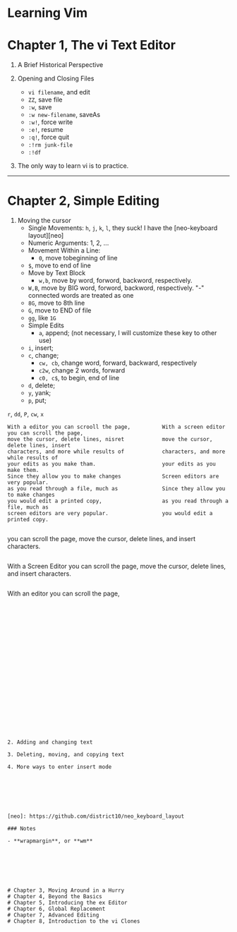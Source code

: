 Learning Vim
============


# Chapter 1, The vi Text Editor

1. A Brief Historical Perspective

2. Opening and Closing Files
    - `vi filename`, and edit
    - `ZZ`, save file
    - `:w`, save   
    - `:w new-filename`, saveAs 
    - `:w!`, force write
    - `:e!`, resume
    - `:q!`, force quit
    - `:!rm junk-file`
    - `:!df`  

3. The only way to learn vi is to practice.


---

# Chapter 2, Simple Editing

1. Moving the cursor
    - Single Movements: `h`, `j`, `k`, `l`, they suck! I have the [neo-keyboard layout][neo]   
    - Numeric Arguments: 1, 2, ...   
    - Movement Within a Line:    
        - `0`, move tobeginning of line   
	- `$`, move to end of line    
    - Move by Text Block   
        - `w,b`, move by word, forword, backword, respectively.   
	- `W,B`, move by BIG word, forword, backword, respectively. "-" connected words are treated as one    
	- `8G`, move to 8th line   
	- `G`, move to END of file    
	- `gg`, like `1G`   
    - Simple Edits   
        - `a`, append; (not necessary, I will customize these key to other use)    
	- `i`, insert;    
	- `c`, change;    
	    - `cw, cb`, change word, forward, backward, respectively   
	    - `c2w`, change 2 words, forward   
	    - `c0, c$`, to begin, end of line   
	- `d`, delete;    
	- `y`, yank;    
	- `p`, put;   
   
   
   
   
   
   


`r`, `dd`, `P`, `cw`, `x`
```
With a editor you can scrooll the page,          With a screen editor you can scroll the page,
move the cursor, delete lines, nisret            move the cursor, delete lines, insert        
characters, and more while results of            characters, and more while results of        
your edits as you make tham.                     your edits as you make them.                 
Since they allow you to make changes             Screen editors are very popular.             
as you read through a file, much as              Since they allow you to make changes         
you would edit a printed copy,                   as you read through a file, much as          
screen editors are very popular.                 you would edit a printed copy.               
```












```

```
you can scroll
the page, move the cursor, delete
lines, and insert characters.
```

```
With a Screen Editor you can scroll
the page, move the cursor, delete
lines, and insert characters.
```

```
With an editor you can scroll the page,
```






















2. Adding and changing text

3. Deleting, moving, and copying text

4. More ways to enter insert mode







[neo]: https://github.com/district10/neo_keyboard_layout

### Notes

- **wrapmargin**, or **wm**







# Chapter 3, Moving Around in a Hurry
# Chapter 4, Beyond the Basics
# Chapter 5, Introducing the ex Editor
# Chapter 6, Global Replacement
# Chapter 7, Advanced Editing
# Chapter 8, Introduction to the vi Clones
